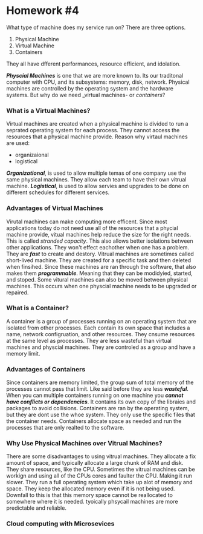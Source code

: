 # Homework #4

What type of machine does my service run on? 
There are three options. 
  1. Physical Machine 
  2. Virtual Machine 
  3. Containers 


They all have dfferent performances, resource efficient, and idolation. 


***Physcial Machines*** is one that we are more known to. Its our traditonal computer with CPU, and its subsystems: memory, disk, network. 
Physical machines are controlled by the operating system and the hardware systems. 
But why do we need _virtual machines- or _containers_?




### What is a Virtual Machines?

Virtual machines are created when a physical machine is divided to run a seprated operating system for each process. They cannot access the resources that a physical machine provide. 
Reason why virtaul machines are used: 
  - organizaional 
  - logistical 

***Organizational***, is used to allow multiple temas of one company use the same physical machines. They allow each team to have their own vitrual machine.
***Logistical***, is used to allow servies and upgrades to be done on different schedules for different services. 


### Advantages of Virtual Machines 

Virutal machines can make computing more efficent. Since most applications today do not need use all of the resources that a phycial machine provide, vitual machines help reduce the size for the right needs. This is called _stranded capacity_. This also allows better isolations between other applications. They won't effect eachother when one has a problem. They are ***fast*** to create and destory. Vitrual machines are sometimes called short-lived machine. They are created for a specific task and then deleted when finsihed. Since these machines are ran through the software, that also makes them ***programmable***. Meaning that they can be modidyied, started, and stoped. Some vitural machines can also be moved between physical machines. This occurs when one physcial machine needs to be upgraded or repaired. 


### What is a Container? 


A container is a group of processes running on an operating system that are isolated from other processes. Each contain its own space that includes a name, network configruation, and other resources. They cnsume resources at the same level as processes. They are less wasteful than virtual machines and physcial machines. They are controled as a group and have a memory limit. 


### Advantages of Containers


Since containers are memory limited, the group sum of total memory of the processes cannot pass that limit. Like said before they are less ***wasteful***. When you can multiple containers running on one machine you ***cannot have conflicts or dependencies***. It contains its own copy of the libraies and packages to avoid collisions. Containers are ran by the operating system, but they are dont use the whoe system. They only use the specific files that the container needs. Containers allocate space as needed and run the processes that are only realted to the software.


### Why Use Physical Machines over Vitrual Machines?

There are some disadvantages to using vitrual machines. They allocate a fix amount of space, and typically allocate a large chunk of RAM and disk. They share resources, like the CPU. Sometimes the vitrual machines can be workign and using all of the CPUs cores and faulter the CPU. Making it run slower. They run a full operating system which take up alot of memory and space. They keep the allocated memory even if it is not being used. Downfall to this is that this memory space cannot be reallocated to somewhere where it is needed. tyoically phsycail machines are more predictable and reliable. 



### Cloud computing with Microsevices








